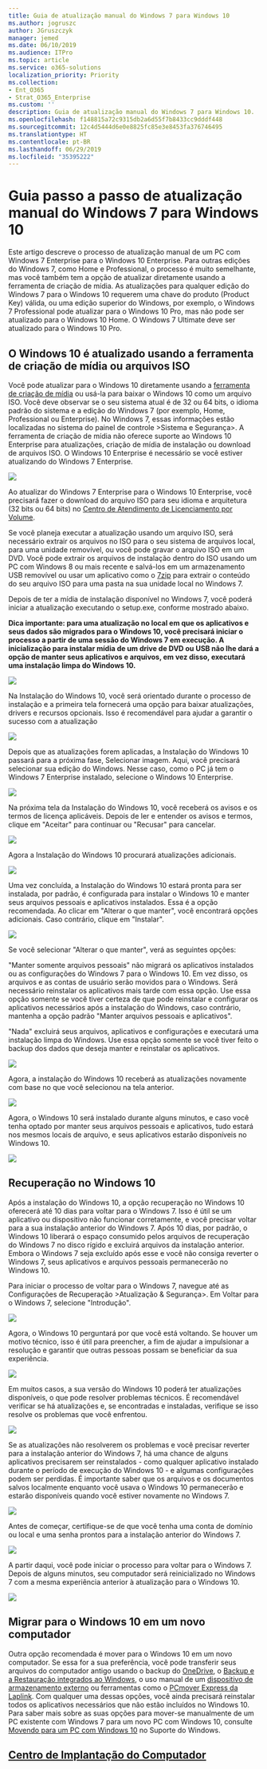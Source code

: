 ```yaml
---
title: Guia de atualização manual do Windows 7 para Windows 10
ms.author: jogruszc
author: JGruszczyk
manager: jemed
ms.date: 06/10/2019
ms.audience: ITPro
ms.topic: article
ms.service: o365-solutions
localization_priority: Priority
ms.collection:
- Ent_O365
- Strat_O365_Enterprise
ms.custom: ''
description: Guia de atualização manual do Windows 7 para Windows 10.
ms.openlocfilehash: f148815a72c9315db2a6d55f7b8433cc9dddf448
ms.sourcegitcommit: 12c4d5444d6e0e8825fc85e3e8453fa376746495
ms.translationtype: HT
ms.contentlocale: pt-BR
ms.lasthandoff: 06/29/2019
ms.locfileid: "35395222"
---
```

# <a name="windows-7-to-windows-10-manual-upgrade-step-by-step-guide"></a>Guia passo a passo de atualização manual do Windows 7 para Windows 10

Este artigo descreve o processo de atualização manual de um PC com Windows 7 Enterprise para o Windows 10 Enterprise. Para outras edições do Windows 7, como Home e  Professional, o processo é muito semelhante, mas você também tem a opção de atualizar diretamente usando a ferramenta de criação de mídia. As atualizações para qualquer edição do Windows 7 para o Windows 10 requerem uma chave do produto (Product Key) válida, ou uma edição superior do Windows, por exemplo, o Windows 7 Professional pode atualizar para o Windows 10 Pro, mas não pode ser atualizado para o Windows 10 Home. O Windows 7 Ultimate deve ser atualizado para o Windows 10 Pro.

## <a name="windows-10-upgrades-using-the-media-creation-tool-or-iso-files"></a>O Windows 10 é atualizado usando a ferramenta de criação de mídia ou arquivos ISO

Você pode atualizar para o Windows 10 diretamente usando a [ferramenta de criação de mídia](https://www.microsoft.com/en-us/software-download/windows10ISO) ou usá-la para baixar o Windows 10 como um arquivo ISO. Você deve observar se o seu sistema atual é de 32 ou 64 bits, o idioma padrão do sistema e a edição do Windows 7 (por exemplo, Home, Professional ou Enterprise). No Windows 7, essas informações estão localizadas no sistema do painel de controle \>Sistema e Segurança\>. A ferramenta de criação de mídia não oferece suporte ao Windows 10 Enterprise para atualizações, criação de mídia de instalação ou download de arquivos ISO. O Windows 10 Enterprise é necessário se você estiver atualizando do Windows 7 Enterprise.

![](media/windows-7-to-windows-10-upgrade-manual-media/windows-7-to-windows-10-upgrade-manual-media-1.png)

Ao atualizar do Windows 7 Enterprise para o Windows 10 Enterprise, você precisará fazer o download do arquivo ISO para seu idioma e arquitetura (32 bits ou 64 bits) no [Centro de Atendimento de Licenciamento por Volume](https://www.microsoft.com/licensing/servicecenter/default.aspx).

Se você planeja executar a atualização usando um arquivo ISO, será necessário extrair os arquivos no ISO para o seu sistema de arquivos local, para uma unidade removível, ou você pode gravar o arquivo ISO em um DVD. Você pode extrair os arquivos de instalação dentro do ISO usando um PC com Windows 8 ou mais recente e salvá-los em um armazenamento USB removível ou usar um aplicativo como o [7zip](https://www.7-zip.org/) para extrair o conteúdo do seu arquivo ISO para uma pasta na sua unidade local no Windows 7.

Depois de ter a mídia de instalação disponível no Windows 7, você poderá iniciar a atualização executando o setup.exe, conforme mostrado abaixo.

**Dica importante: para uma atualização no local em que os aplicativos e seus dados são migrados para o Windows 10, você precisará iniciar o processo a partir de uma sessão do Windows 7 em execução. A inicialização para instalar mídia de um drive de DVD ou USB não lhe dará a opção de manter seus aplicativos e arquivos, em vez disso, executará uma instalação limpa do Windows 10.**

![](media/windows-7-to-windows-10-upgrade-manual-media/windows-7-to-windows-10-upgrade-manual-media-2.png)

Na Instalação do Windows 10, você será orientado durante o processo de instalação e a primeira tela fornecerá uma opção para baixar atualizações, drivers e recursos opcionais. Isso é recomendável para ajudar a garantir o sucesso com a atualização

![](media/windows-7-to-windows-10-upgrade-manual-media/windows-7-to-windows-10-upgrade-manual-media-3.png)

Depois que as atualizações forem aplicadas, a Instalação do Windows 10 passará para a próxima fase, Selecionar imagem. Aqui, você precisará selecionar sua edição do Windows. Nesse caso, como o PC já tem o Windows 7 Enterprise instalado, selecione o Windows 10 Enterprise.

![](media/windows-7-to-windows-10-upgrade-manual-media/windows-7-to-windows-10-upgrade-manual-media-4.png)

Na próxima tela da Instalação do Windows 10, você receberá os avisos e os termos de licença aplicáveis. Depois de ler e entender os avisos e termos, clique em "Aceitar" para continuar ou "Recusar" para cancelar.

![](media/windows-7-to-windows-10-upgrade-manual-media/windows-7-to-windows-10-upgrade-manual-media-5.png)

Agora a Instalação do Windows 10 procurará atualizações adicionais.

![](media/windows-7-to-windows-10-upgrade-manual-media/windows-7-to-windows-10-upgrade-manual-media-6.png)

Uma vez concluída, a Instalação do Windows 10 estará pronta para ser instalada, por padrão, é configurada para instalar o Windows 10 e manter seus arquivos pessoais e aplicativos instalados. Essa é a opção recomendada. Ao clicar em "Alterar o que manter", você encontrará opções adicionais. Caso contrário, clique em "Instalar".

![](media/windows-7-to-windows-10-upgrade-manual-media/windows-7-to-windows-10-upgrade-manual-media-7.png)

Se você selecionar "Alterar o que manter", verá as seguintes opções:

"Manter somente arquivos pessoais" não migrará os aplicativos instalados ou as configurações do Windows 7 para o Windows 10. Em vez disso, os arquivos e as contas de usuário serão movidos para o Windows. Será necessário reinstalar os aplicativos mais tarde com essa opção. Use essa opção somente se você tiver certeza de que pode reinstalar e configurar os aplicativos necessários após a instalação do Windows, caso contrário, mantenha a opção padrão "Manter arquivos pessoais e aplicativos".

"Nada" excluirá seus arquivos, aplicativos e configurações e executará uma instalação limpa do Windows. Use essa opção somente se você tiver feito o backup dos dados que deseja manter e reinstalar os aplicativos.

![](media/windows-7-to-windows-10-upgrade-manual-media/windows-7-to-windows-10-upgrade-manual-media-8.png)

Agora, a instalação do Windows 10 receberá as atualizações novamente com base no que você selecionou na tela anterior.

![](media/windows-7-to-windows-10-upgrade-manual-media/windows-7-to-windows-10-upgrade-manual-media-9.png)

Agora, o Windows 10 será instalado durante alguns minutos, e caso você tenha optado por manter seus arquivos pessoais e aplicativos, tudo estará nos mesmos locais de arquivo, e seus aplicativos estarão disponíveis no Windows 10.

![](media/windows-7-to-windows-10-upgrade-manual-media/windows-7-to-windows-10-upgrade-manual-media-10.png)

## 

## <a name="recovery-in-windows-10"></a>Recuperação no Windows 10

Após a instalação do Windows 10, a opção recuperação no Windows 10 oferecerá até 10 dias para voltar para o Windows 7. Isso é útil se um aplicativo ou dispositivo não funcionar corretamente, e você precisar voltar para a sua instalação anterior do Windows 7. Após 10 dias, por padrão, o Windows 10 liberará o espaço consumido pelos arquivos de recuperação do Windows 7 no disco rígido e excluirá arquivos da instalação anterior. Embora o Windows 7 seja excluído após esse e você não consiga reverter o Windows 7, seus aplicativos e arquivos pessoais permanecerão no Windows 10.

Para iniciar o processo de voltar para o Windows 7, navegue até as Configurações de Recuperação \>Atualização & Segurança\>. Em Voltar para o Windows 7, selecione "Introdução".

![](media/windows-7-to-windows-10-upgrade-manual-media/windows-7-to-windows-10-upgrade-manual-media-11.png)

Agora, o Windows 10 perguntará por que você está voltando. Se houver um motivo técnico, isso é útil para preencher, a fim de ajudar a impulsionar a resolução e garantir que outras pessoas possam se beneficiar da sua experiência.

![](media/windows-7-to-windows-10-upgrade-manual-media/windows-7-to-windows-10-upgrade-manual-media-12.png)

Em muitos casos, a sua versão do Windows 10 poderá ter atualizações disponíveis, o que pode resolver problemas técnicos. É recomendável verificar se há atualizações e, se encontradas e instaladas, verifique se isso resolve os problemas que você enfrentou.

![](media/windows-7-to-windows-10-upgrade-manual-media/windows-7-to-windows-10-upgrade-manual-media-13.png)

Se as atualizações não resolverem os problemas e você precisar reverter para a instalação anterior do Windows 7, há uma chance de alguns aplicativos precisarem ser reinstalados - como qualquer aplicativo instalado durante o período de execução do Windows 10 - e algumas configurações podem ser perdidas. É importante saber que os arquivos e os documentos salvos localmente enquanto você usava o Windows 10 permanecerão e estarão disponíveis quando você estiver novamente no Windows 7. 

![](media/windows-7-to-windows-10-upgrade-manual-media/windows-7-to-windows-10-upgrade-manual-media-14.png)

Antes de começar, certifique-se de que você tenha uma conta de domínio ou local e uma senha prontos para a instalação anterior do Windows 7.

![](media/windows-7-to-windows-10-upgrade-manual-media/windows-7-to-windows-10-upgrade-manual-media-15.png)

A partir daqui, você pode iniciar o processo para voltar para o Windows 7. Depois de alguns minutos, seu computador será reinicializado no Windows 7 com a mesma experiência anterior à atualização para o Windows 10.

![](media/windows-7-to-windows-10-upgrade-manual-media/windows-7-to-windows-10-upgrade-manual-media-16.png)

## <a name="moving-to-windows-10-on-a-new-pc"></a>Migrar para o Windows 10 em um novo computador

Outra opção recomendada é mover para o Windows 10 em um novo computador. Se essa for a sua preferência, você pode transferir seus arquivos do computador antigo usando o backup do [OneDrive](https://support.office.com/article/b5e918be-0fd4-4095-98da-bceed57f8e0c?ocid=MoveToWindows10), o [Backup e a Restauração integrados ao Windows](https://support.microsoft.com/help/4469209?ocid=MoveToWindows10), o uso manual de um [dispositivo de armazenamento externo](https://support.microsoft.com/pt-BR/help/4465814/windows-7-move-files-off-pc-with-an-external-storage-device?ocid=MoveToWindows10) ou ferramentas como o [PCmover Express da Laplink](https://www.microsoft.com/en-us/windows/transfer-your-data). Com qualquer uma dessas opções, você ainda precisará reinstalar todos os aplicativos necessários que não estão incluídos no Windows 10. Para saber mais sobre as suas opções para mover-se manualmente de um PC existente com Windows 7 para um novo PC com Windows 10, consulte [Movendo para um PC com Windows 10](https://support.microsoft.com/pt-BR/help/4229823?ocid=MoveToWindows10) no Suporte do Windows.

## <a name="desktop-deployment-centerhttpsakamshowtoshift"></a>[Centro de Implantação do Computador](https://aka.ms/howtoshift)